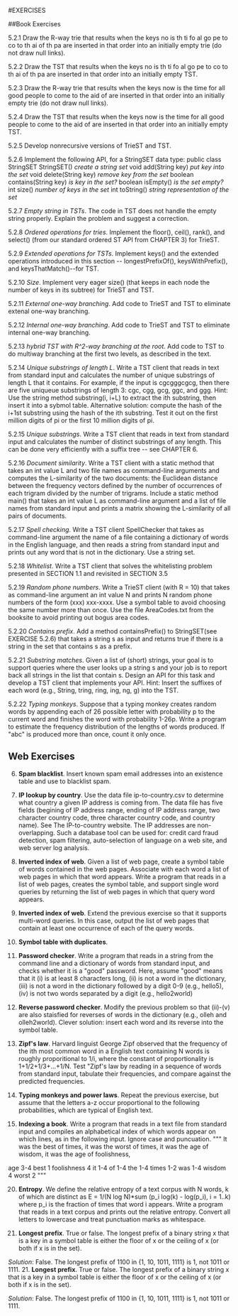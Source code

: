 #EXERCISES

##Book Exercises

5.2.1 Draw the R-way trie that results when the keys
no is th ti fo al go pe to co to th ai of th pa
are inserted in that order into an initially empty trie (do not draw null links).

5.2.2 Draw the TST that results when the keys
no is th ti fo al go pe to co to th ai of th pa
are inserted in that order into an initially empty TST.

5.2.3 Draw the R-way trie that results when the keys
now is the time for all good people to come to the aid of
are inserted in that order into an initially empty trie (do not draw null links).

5.2.4 Draw the TST that results when the keys
now is the time for all good people to come to the aid of
are inserted in that order into an initially empty TST.

5.2.5 Develop nonrecursive versions of TrieST and TST.

5.2.6 Implement the following API, for a StringSET data type:
public class StringSET
StringSET()       *create a string set*
void add(String key)   *put key into the set*
void delete(String key) *remove key from the set*
boolean contains(String key)  *is key in the set?*
boolean isEmpty()  *is the set empty?*
int size()   *number of keys in the set*
int toString() *string representation of the set*

5.2.7 *Empty string in TSTs*. The code in TST does not handle the empty string properly. Explain the problem and suggest a correction.

5.2.8 *Ordered operations for tries*. Implement the floor(), ceil(), rank(), and select() (from our standard ordered ST API from CHAPTER 3) for TrieST.

5.2.9 *Extended operations for TSTs*. Implement keys() and the extended operations introduced in this section -- longestPrefixOf(), keysWithPrefix(), and keysThatMatch()--for TST.

5.2.10 *Size*. Implement very eager size() (that keeps in each node the number of keys in its subtree) for TrieST and TST.

5.2.11 *External one-way branching*. Add code to TrieST and TST to eliminate extenal one-way branching.

5.2.12 *Internal one-way branching*. Add code to TrieST and TST to eliminate internal one-way branching.

5.2.13 *hybrid TST with R^2-way branching at the root*. Add code to TST to do multiway branching at the first two levels, as described in the text.

5.2.14 *Unique substrings of length L*. Write a TST client that reads in text from standard input and calculates the number of unique substrings of length L that it contains. For example, if the input is cgcgggcgcg, then there are five uniqueue substrings of length 3: cgc, cgg, gcg, ggc, and ggg. Hint: Use the string method substring(i, i+L) to extract the ith substring, then insert it into a sybmol table.
Alternative solution: compute the hash of the i+1st substring using the hash of the ith substring. Test it out on the first million digits of pi or the first 10 million digits of pi.

5.2.15 *Unique substrings*. Write a TST client that reads in text from standard input and calculates the number of distinct substrings of any length. This can be done very efficiently with a suffix tree -- see CHAPTER 6.

5.2.16 *Document similarity*. Write a TST client with a static method that takes an int value L and two file names as command-line arguments and computes the L-similarity of the two documents: the Euclidean distance between the frequency vectors defined by the number of occurrences of each trigram divided by the number of trigrams. Include a static method main() that takes an int value L as command-line argument and a list of file names from standard input and prints a matrix
showing the L-similarity of all pairs of documents.

5.2.17 *Spell checking*. Write a TST client SpellChecker that takes as command-line argument the name of a file containing a dictionary of words in the English language, and then reads a string from standard input and prints out any word that is not in the dictionary. Use a string set.

5.2.18 *Whitelist*. Write a TST client that solves the whitelisting problem presented in SECTION 1.1 and revisited in SECTION 3.5

5.2.19 *Random phone numbers*. Write a TrieST client (with R = 10) that takes as command-line argument an int value N and prints N random phone numbers of the form (xxx) xxx-xxxx. Use a symbol table to avoid choosing the same number more than once. Use the file AreaCodes.txt from the booksite to avoid printing out bogus area codes.

5.2.20 *Contains prefix*. Add a method containsPrefix() to StringSET(see EXERCISE 5.2.6) that takes a string s as input and returns true if there is a string in the set that contains s as a prefix.

5.2.21 *Substring matches*. Given a list of (short) strings, your goal is to support queries where the user looks up a string s and your job is to report back all strings in the list that contain s. Design an API for this task and develop a TST client that implements your API. Hint: Insert the suffixes of each word (e.g., String, tring, ring, ing, ng, g) into the TST.

5.2.22 *Typing monkeys*. Suppose that a typing monkey creates random words by appending each of 26 possible letter with probability p to the current word and finishes the word with probability 1-26p. Write a program to estimate the frequency distribution of the lengths of words produced. If "abc" is produced more than once, count it only once.

## Web Exercises

6. **Spam blacklist**. Insert known spam email addresses into an existence table and use to blacklist spam.

7. **IP lookup by country**. Use the data file ip-to-country.csv to determine what country a given IP address is coming from. The data file has five fields (begining of IP address range, ending of IP address range, two character country code, three character country code, and country name). See The IP-to-country website. The IP addresses are non-overlapping. Such a database tool can be used for: credit card fraud detection, spam filtering, auto-selection of language on a web
   site, and web server log analysis.

8. **Inverted index of web**. Given a list of web page, create a symbol table of words contained in the web pages. Associate with each word a list of web pages in which that word appears. Write a program that reads in a list of web pages, creates the symbol table, and support single word queries by returning the list of web pages in which that query word appears.

9. **Inverted index of web**. Extend the previous exercise so that it supports multi-word queries. In this case, output the list of web pages that contain at least one occurrence of each of the query words.

10. **Symbol table with duplicates**.

11. **Password checker**. Write a program that reads in a string from the command line and a dictionary of words from standard input, and checks whether it is a "good" password. Here, assume "good" means that it (i) is at least 8 characters long, (ii) is not a word in the dictionary, (iii) is not a word in the dictionary followed by a digit 0-9 (e.g., hello5), (iv) is not two words separated by a digit (e.g., hello2world)

12. **Reverse password checker**. Modify the previous problem so that (ii)-(v) are also staisfied for reverses of words in the dictionary (e.g., olleh and olleh2world). Clever solution: insert each word and its reverse into the symbol table.

16. **Zipf's law**. Harvard linguist George Zipf observed that the frequency of the ith most common word in a English text containing N words is roughly proporitional to 1/i, where the constant of proportionality is 1+1/2+1/3+...+1/N. Test "Zipf's law by reading in a sequence of words from standard input, tabulate their frequencies, and compare against the predicted frequencies.

18. **Typing monkeys and power laws**. Repeat the previous exercise, but assume that the letters a-z occur proportional to the following probabilities, which are typical of English text.

19. **Indexing a book**. Write a program that reads in a text file from standard input and compiles an alphabetical index of which words appear on which lines, as in the following input. Ignore case and puncuation.
"""
It was the best of times,
it was the worst of times,
it was the age of wisdom,
it was the age of foolishness,

age 3-4
best 1
foolishness 4
it 1-4
of 1-4
the 1-4
times 1-2
was 1-4
wisdom 4
worst 2
"""

20. **Entropy**. We define the relative entropy of a text corpus with N words, k of which are distinct as E = 1/(N log N)*sum (p_i log(k) - log(p_i), i = 1..k) where p_i is the fraction of times that word i appears. Write a program that reads in a text corpus and prints out the relative entropy. Convert all letters to lowercase and treat punctuation marks as whitespace.

21. **Longest prefix**. True or false. The longest prefix of a binary string x that is a key in a symbol table is either the floor of x or the ceiling of x (or both if x is in the set).

*Solution*: False. The longest prefix of 1100 in {1, 10, 1011, 1111} is 1, not 1011 or 1111.
21. **Longest prefix**. True or false. The longest prefix of a binary string x that is a key in a symbol table is either the floor of x or the ceiling of x (or both if x is in the set).

*Solution*: False. The longest prefix of 1100 in {1, 10, 1011, 1111} is 1, not 1011 or 1111.


















